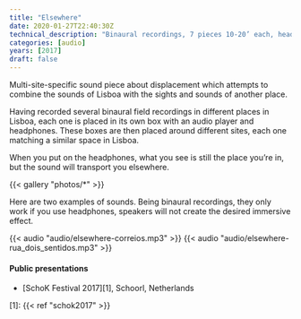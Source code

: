 ```yaml
---
title: "Elsewhere"
date: 2020-01-27T22:40:30Z
technical_description: "Binaural recordings, 7 pieces 10-20’ each, headphones, mp3 player, wooden box"
categories: [audio]
years: [2017]
draft: false
---
```


Multi-site-specific sound piece about displacement which attempts to combine the sounds of Lisboa with the sights and sounds of another place.
<!--more-->

Having recorded several binaural field recordings in different places in Lisboa, each one is placed in its own box with an audio player and headphones. These boxes are then placed around different sites, each one matching a similar space in Lisboa.

When you put on the headphones, what you see is still the place you’re in, but the sound will transport you elsewhere.

{{< gallery "photos/*" >}}

Here are two examples of sounds. Being binaural recordings, they only work if you use headphones, speakers will not create the desired immersive effect.

{{< audio "audio/elsewhere-correios.mp3" >}}
{{< audio "audio/elsewhere-rua_dois_sentidos.mp3" >}}

#### Public presentations
* [SchoK Festival 2017][1], Schoorl, Netherlands

[1]: {{< ref "schok2017" >}}